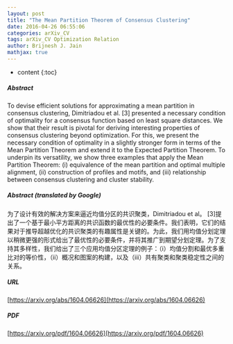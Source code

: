 ```yaml
---
layout: post
title: "The Mean Partition Theorem of Consensus Clustering"
date: 2016-04-26 06:55:06
categories: arXiv_CV
tags: arXiv_CV Optimization Relation
author: Brijnesh J. Jain
mathjax: true
---
```


* content
{:toc}

##### Abstract
To devise efficient solutions for approximating a mean partition in consensus clustering, Dimitriadou et al. [3] presented a necessary condition of optimality for a consensus function based on least square distances. We show that their result is pivotal for deriving interesting properties of consensus clustering beyond optimization. For this, we present the necessary condition of optimality in a slightly stronger form in terms of the Mean Partition Theorem and extend it to the Expected Partition Theorem. To underpin its versatility, we show three examples that apply the Mean Partition Theorem: (i) equivalence of the mean partition and optimal multiple alignment, (ii) construction of profiles and motifs, and (iii) relationship between consensus clustering and cluster stability.

##### Abstract (translated by Google)
为了设计有效的解决方案来逼近均值分区的共识聚类，Dimitriadou et al。 [3]提出了一个基于最小平方距离的共识函数的最优性的必要条件。我们表明，它们的结果对于推导超越优化的共识聚类的有趣属性是关键的。为此，我们用均值分划定理以稍微更强的形式给出了最优性的必要条件，并将其推广到期望分划定理。为了支持其多样性，我们给出了三个应用均值分区定理的例子：（i）均值分割和最优多重比对的等价性，（ii）概况和图案的构建，以及（iii）共有聚类和聚类稳定性之间的关系。

##### URL
[https://arxiv.org/abs/1604.06626](https://arxiv.org/abs/1604.06626)

##### PDF
[https://arxiv.org/pdf/1604.06626](https://arxiv.org/pdf/1604.06626)

